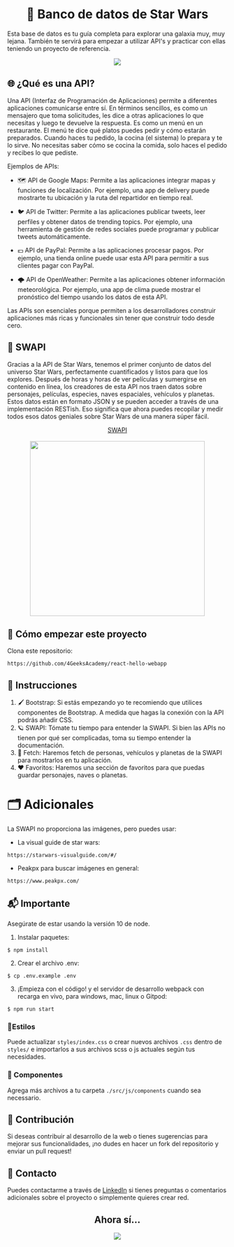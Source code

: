 <div align="center">
	<h1 align="center">🌌 Banco de datos de Star Wars</h1>
</div>
<p>Esta base de datos es tu guía completa para explorar una galaxia muy, muy lejana. También te servirá para empezar a utilizar API's y practicar con ellas teniendo un proyecto de referencia.</p>
<div align="center">
	<img src="https://media0.giphy.com/media/v1.Y2lkPTc5MGI3NjExcTNjbHBxeWhhbXBvaWRnNHFnb2dzb2g1eDV0ejlicjBkamM3aDQ5MSZlcD12MV9pbnRlcm5hbF9naWZfYnlfaWQmY3Q9Zw/067WrjChzDtxj1wH0F/giphy.webp"></img>
</div>

## 🌐 ¿Qué es una API?
<p>Una API (Interfaz de Programación de Aplicaciones) permite a diferentes aplicaciones comunicarse entre sí. En términos sencillos, es como un mensajero que toma solicitudes, les dice a otras aplicaciones lo que necesitas y luego te devuelve la respuesta. Es como un menú en un restaurante. El menú te dice qué platos puedes pedir y cómo estarán preparados. Cuando haces tu pedido, la cocina (el sistema) lo prepara y te lo sirve. No necesitas saber cómo se cocina la comida, solo haces el pedido y recibes lo que pediste.

Ejemplos de APIs:

- 🗺️ API de Google Maps: Permite a las aplicaciones integrar mapas y funciones de localización. Por ejemplo, una app de delivery puede mostrarte tu ubicación y la ruta del repartidor en tiempo real.

- 🐦 API de Twitter: Permite a las aplicaciones publicar tweets, leer perfiles y obtener datos de trending topics. Por ejemplo, una herramienta de gestión de redes sociales puede programar y publicar tweets automáticamente.

- 💵 API de PayPal: Permite a las aplicaciones procesar pagos. Por ejemplo, una tienda online puede usar esta API para permitir a sus clientes pagar con PayPal.

- 🌩️ API de OpenWeather: Permite a las aplicaciones obtener información meteorológica. Por ejemplo, una app de clima puede mostrar el pronóstico del tiempo usando los datos de esta API.

Las APIs son esenciales porque permiten a los desarrolladores construir aplicaciones más ricas y funcionales sin tener que construir todo desde cero.</p>

## 💫 SWAPI
<p>Gracias a la API de Star Wars, tenemos el primer conjunto de datos del universo Star Wars, perfectamente cuantificados y listos para que los explores. Después de horas y horas de ver películas y sumergirse en contenido en línea, los creadores de esta API nos traen datos sobre personajes, películas, especies, naves espaciales, vehículos y planetas. Estos datos están en formato JSON y se pueden acceder a través de una implementación RESTish. Eso significa que ahora puedes recopilar y medir todos esos datos geniales sobre Star Wars de una manera súper fácil.

<div align="center">
  <a href="https://swapi.tech/">SWAPI</a>
  <br></br>
  <img width="400" src="https://media0.giphy.com/media/3o7abL1nxw0AvOK1pu/100.webp?cid=790b7611sor4vaigzed9r0zsk78i3qx4lgmpdcwmw37vs5rv&ep=v1_gifs_search&rid=100.webp&ct=g">
</div>

## 🌱 Cómo empezar este proyecto
Clona este repositorio:
```
https://github.com/4GeeksAcademy/react-hello-webapp
```

## 📝 Instrucciones
1. 🖌️ Bootstrap: Si estás empezando yo te recomiendo que utilices componentes de Bootstrap. A medida que hagas la conexión con la API podrás añadir CSS.
2. 🪐 SWAPI: Tómate tu tiempo para entender la SWAPI. Si bien las APIs no tienen por qué ser complicadas, toma su tiempo entender la documentación.
3. 🚀 Fetch: Haremos fetch de personas, vehículos y planetas de la SWAPI para mostrarlos en tu aplicación.
4. ❤️ Favoritos: Haremos una sección de favoritos para que puedas guardar personajes, naves o planetas.

# 🗂️ Adicionales
La SWAPI no proporciona las imágenes, pero puedes usar:
- La visual guide de star wars:
```
https://starwars-visualguide.com/#/
```
- Peakpx para buscar imágenes en general:
```
https://www.peakpx.com/
```

## 📬 Importante
Asegúrate de estar usando la versión 10 de node.

1. Instalar paquetes:
```
$ npm install
```
2. Crear el archivo .env:
```
$ cp .env.example .env
```
3. ¡Empieza con el código! y el servidor de desarrollo webpack con recarga en vivo, para windows, mac, linux o Gitpod:

```
$ npm run start
```

### 🎨Estilos
Puede actualizar `styles/index.css` o crear nuevos archivos `.css` dentro de `styles/` e importarlos a sus archivos scss o js actuales según tus necesidades.

### 📱 Componentes
Agrega más archivos a tu carpeta `./src/js/components` cuando sea necessario.

## 👥 Contribución

Si deseas contribuir al desarrollo de la web o tienes sugerencias para mejorar sus funcionalidades, ¡no dudes en hacer un fork del repositorio y enviar un pull request!

## 📃 Contacto

Puedes contactarme a través de [LinkedIn](https://www.linkedin.com/in/ainhoa-leon-arrieta/) si tienes preguntas o comentarios adicionales sobre el proyecto o simplemente quieres crear red.

<div align="center">
	<h2>Ahora sí...</h2>
	<img src="https://media1.giphy.com/media/v1.Y2lkPTc5MGI3NjExbmZnYmY0NXgxdGIzMWdmNzNlcGs3Ymp5YXhmd2NzdjdueXZ0bnRpayZlcD12MV9pbnRlcm5hbF9naWZfYnlfaWQmY3Q9Zw/26FxzFK4yudFHRFde/giphy.webp"></img>
</div>

